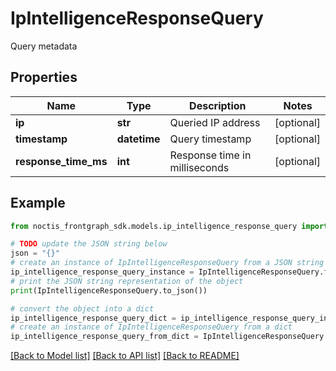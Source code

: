 # IpIntelligenceResponseQuery

Query metadata

## Properties

Name | Type | Description | Notes
------------ | ------------- | ------------- | -------------
**ip** | **str** | Queried IP address | [optional] 
**timestamp** | **datetime** | Query timestamp | [optional] 
**response_time_ms** | **int** | Response time in milliseconds | [optional] 

## Example

```python
from noctis_frontgraph_sdk.models.ip_intelligence_response_query import IpIntelligenceResponseQuery

# TODO update the JSON string below
json = "{}"
# create an instance of IpIntelligenceResponseQuery from a JSON string
ip_intelligence_response_query_instance = IpIntelligenceResponseQuery.from_json(json)
# print the JSON string representation of the object
print(IpIntelligenceResponseQuery.to_json())

# convert the object into a dict
ip_intelligence_response_query_dict = ip_intelligence_response_query_instance.to_dict()
# create an instance of IpIntelligenceResponseQuery from a dict
ip_intelligence_response_query_from_dict = IpIntelligenceResponseQuery.from_dict(ip_intelligence_response_query_dict)
```
[[Back to Model list]](../README.md#documentation-for-models) [[Back to API list]](../README.md#documentation-for-api-endpoints) [[Back to README]](../README.md)


